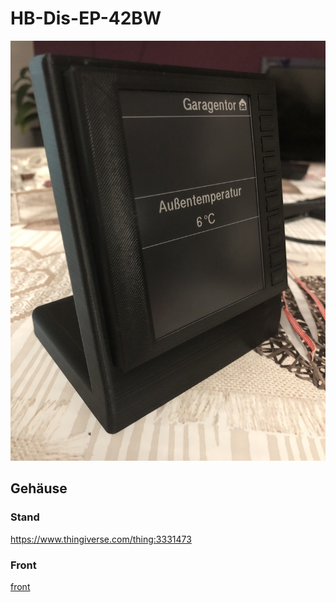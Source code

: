 # HB-Dis-EP-42BW

![img](Images/IMG_9178.jpg)

## Gehäuse
### Stand
https://www.thingiverse.com/thing:3331473

### Front
[front](Images/ePaper-Front.stl)
